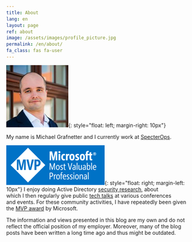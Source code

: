 ```yaml
---
title: About
lang: en
layout: page
ref: about
image: /assets/images/profile_picture.jpg
permalink: /en/about/
fa_class: fas fa-user
---
```


![Michael Grafnetter Profile Picture](/assets/images/profile_picture.jpg){: style="float: left; margin-right: 10px"}

My name is&nbsp;Michael Grafnetter and&nbsp;I&nbsp;currently work at&nbsp;[SpecterOps](https://specterops.io/).

![Microsoft MVP Logo](/assets/images/microsoft_mvp.png){: style="float: right; margin-left: 10px"} I&nbsp;enjoy doing Active Directory [security research](/en/projects/), about which&nbsp;I&nbsp;then&nbsp;regularly give public [tech talks](/en/videos/) at&nbsp;various conferences and&nbsp;events. For&nbsp;these community activities, I&nbsp;have repeatedly been given the&nbsp;[MVP award](https://mvp.microsoft.com/en-us/PublicProfile/5001919?fullName=Michael%20Grafnetter) by&nbsp;Microsoft.

The&nbsp;information and&nbsp;views presented in&nbsp;this&nbsp;blog are&nbsp;my own and&nbsp;do&nbsp;not reflect the&nbsp;official position of&nbsp;my employer.
Moreover, many of&nbsp;the&nbsp;blog posts have been written a&nbsp;long time ago and&nbsp;thus might be&nbsp;outdated.
